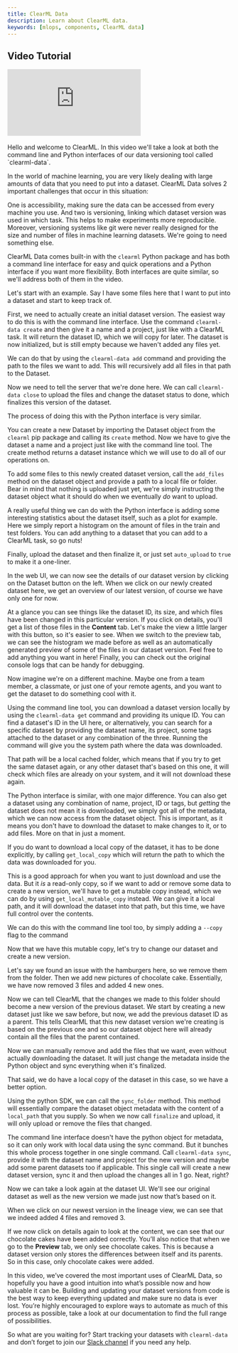 ```yaml
---
title: ClearML Data
description: Learn about ClearML data.
keywords: [mlops, components, ClearML data]
---
```



## Video Tutorial

<div class="vid">
<iframe 
        src="https://www.youtube.com/embed/S2pz9jn26uI?rel=0" 
        title="YouTube video player" 
        frameborder="0" 
        allow="accelerometer; autoplay; clipboard-write; encrypted-media; gyroscope; picture-in-picture; fullscreen" 
        allowfullscreen>
</iframe>
</div>

<br/>

<Collapsible type="info" title="Video Transcript">
Hello and welcome to ClearML. In this video we'll take a look at both the command line and Python interfaces of our data versioning tool called `clearml-data`. 

In the world of machine learning, you are very likely dealing with large amounts of data that you need to put into a dataset. ClearML Data solves 2 important challenges that occur in this situation:

One is accessibility, making sure the data can be accessed from every machine you use. And two is versioning, linking which dataset version was used in which task. This helps to make experiments more reproducible. Moreover, versioning systems like git were never really designed for the size and number of files in machine learning datasets. We're going to need something else.

ClearML Data comes built-in with the `clearml` Python package and has both a command line interface for easy and quick operations and a Python interface if you want more flexibility. Both interfaces are quite similar, so we'll address both of them in the video.

Let's start with an example. Say I have some files here that I want to put into a dataset and start to keep track of.

First, we need to actually create an initial dataset version. The easiest way to do this is with the command line interface. Use the command `clearml-data create` and then give it a name and a project, just like with a ClearML task. It will return the dataset ID, which we will copy for later. The dataset is now initialized, but is still empty because we haven't added any files yet.

We can do that by using the `clearml-data add` command and providing the path to the files we want to add. This will recursively add all files in that path to the Dataset.

Now we need to tell the server that we're done here. We can call `clearml-data close` to upload the files and change the dataset status to done, which finalizes this version of the dataset.

The process of doing this with the Python interface is very similar.

You can create a new Dataset by importing the Dataset object from the `clearml` pip package and calling its `create` method. Now we have to give the dataset a name and a project just like with the command line tool. The create method returns a dataset instance which we will use to do all of our operations on.

To add some files to this newly created dataset version, call the `add_files` method on the dataset object and provide a path to a local file or folder. Bear in mind that nothing is uploaded just yet, we're simply instructing the dataset object what it should do when we eventually *do* want to upload.

A really useful thing we can do with the Python interface is adding some interesting statistics about the dataset itself, such as a plot for example. Here we simply report a histogram on the amount of files in the train and test folders. You can add anything to a dataset that you can add to a ClearML task, so go nuts!

Finally, upload the dataset and then finalize it, or just set `auto_upload` to `true` to make it a one-liner.

In the web UI, we can now see the details of our dataset version by clicking on the Dataset button on the left. When we click on our newly created dataset here, we get an overview of our latest version, of course we have only one for now.

At a glance you can see things like the dataset ID, its size, and which files have been changed in this particular version. If you click on details, you'll get a list of those files in the **Content** tab. Let's make the view a little larger with this button, so it's easier to see. When we switch to the preview tab, we can see the histogram we made before as well as an automatically generated preview of some of the files in our dataset version. Feel free to add anything you want in here! Finally, you can check out the original console logs that can be handy for debugging.

Now imagine we're on a different machine. Maybe one from a team member, a classmate, or just one of your remote agents, and you want to get the dataset to do something cool with it.

Using the command line tool, you can download a dataset version locally by using the `clearml-data get` command and providing its unique ID. You can find a dataset's ID in the UI here, or alternatively, you can search for a specific dataset by providing the dataset name, its project, some tags attached to the dataset or any combination of the three. Running the command will give you the system path where the data was downloaded.

That path will be a local cached folder, which means that if you try to get the same dataset again, or any other dataset that's based on this one, it will check which files are already on your system, and it will not download these again.

The Python interface is similar, with one major difference. You can also get a dataset using any combination of name, project, ID or tags, but _getting_ the dataset does not mean it is downloaded, we simply got all of the metadata, which we can now access from the dataset object. This is important, as it means you don't have to download the dataset to make changes to it, or to add files. More on that in just a moment.

If you do want to download a local copy of the dataset, it has to be done explicitly, by calling `get_local_copy` which will return the path to which the data was downloaded for you.

This is a good approach for when you want to just download and use the data. But it *is* a read-only copy, so if we want to add or remove some data to create a new version, we'll have to get a mutable copy instead, which we can do by using `get_local_mutable_copy` instead. We can give it a local path, and it will download the dataset into that path, but this time, we have full control over the contents.

We can do this with the command line tool too, by simply adding a `--copy` flag to the command

Now that we have this mutable copy, let's try to change our dataset and create a new version. 

Let's say we found an issue with the hamburgers here, so we remove them from the folder. Then we add new pictures of chocolate cake. Essentially, we have now removed 3 files and added 4 new ones.

Now we can tell ClearML that the changes we made to this folder should become a new version of the previous dataset. We start by creating a new dataset just like we saw before, but now, we add the previous dataset ID as a parent. This tells ClearML that this new dataset version we're creating is based on the previous one and so our dataset object here will already contain all the files that the parent contained.

Now we can manually remove and add the files that we want, even without actually downloading the dataset. It will just change the metadata inside the Python object and sync everything when it's finalized.

That said, we do have a local copy of the dataset in this case, so we have a better option.

Using the python SDK, we can call the `sync_folder` method. This method will essentially compare the dataset object metadata with the content of a `local_path` that you supply. So when we now call `finalize` and upload, it will only upload or remove the files that changed.

The command line interface doesn't have the python object for metadata, so it can only work with local data using the sync command. But it bunches this whole process together in one single command. Call `clearml-data sync`, provide it with the dataset name and project for the new version and maybe add some parent datasets too if applicable. This single call will create a new dataset version, sync it and then upload the changes all in 1 go. Neat, right?

Now we can take a look again at the dataset UI. We'll see our original dataset as well as the new version we made just now that’s based on it.

When we click on our newest version in the lineage view, we can see that we indeed added 4 files and removed 3.

If we now click on details again to look at the content, we can see that our chocolate cakes have been added correctly. You’ll also notice that when we go to the **Preview** tab, we only see chocolate cakes. This is because a dataset version only stores the differences between itself and its parents. So in this case, only chocolate cakes were added.

In this video, we’ve covered the most important uses of ClearML Data, so hopefully you have a good intuition into what’s possible now and how valuable it can be. Building and updating your dataset versions from code is the best way to keep everything updated and make sure no data is ever lost. You’re highly encouraged to explore ways to automate as much of this process as possible, take a look at our documentation to find the full range of possibilities.

So what are you waiting for? Start tracking your datasets with `clearml-data` and don’t forget to join our [Slack channel](https://joinslack.clear.ml) if you need any help.

</Collapsible>
